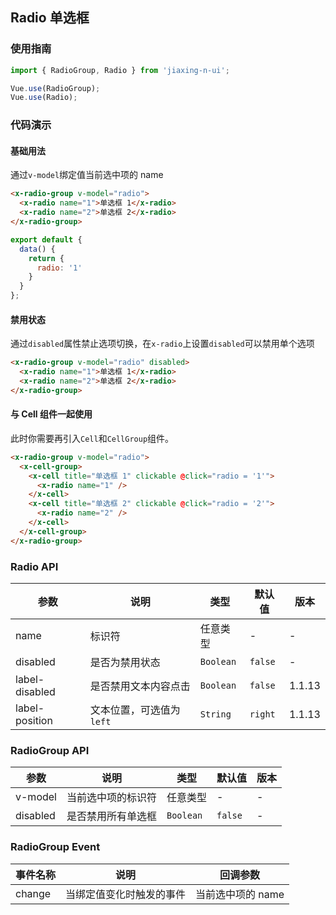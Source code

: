 ## Radio 单选框

### 使用指南
``` javascript
import { RadioGroup, Radio } from 'jiaxing-n-ui';

Vue.use(RadioGroup);
Vue.use(Radio);
```

### 代码演示

#### 基础用法
通过`v-model`绑定值当前选中项的 name

```html
<x-radio-group v-model="radio">
  <x-radio name="1">单选框 1</x-radio>
  <x-radio name="2">单选框 2</x-radio>
</x-radio-group>
```

```javascript
export default {
  data() {
    return {
      radio: '1'
    }
  }
};
```

#### 禁用状态
通过`disabled`属性禁止选项切换，在`x-radio`上设置`disabled`可以禁用单个选项

```html
<x-radio-group v-model="radio" disabled>
  <x-radio name="1">单选框 1</x-radio>
  <x-radio name="2">单选框 2</x-radio>
</x-radio-group>
```

#### 与 Cell 组件一起使用
此时你需要再引入`Cell`和`CellGroup`组件。

```html
<x-radio-group v-model="radio">
  <x-cell-group>
    <x-cell title="单选框 1" clickable @click="radio = '1'">
      <x-radio name="1" />
    </x-cell>
    <x-cell title="单选框 2" clickable @click="radio = '2'">
      <x-radio name="2" />
    </x-cell>
  </x-cell-group>
</x-radio-group>
```

### Radio API

| 参数 | 说明 | 类型 | 默认值 | 版本 |
|------|------|------|------|------|
| name | 标识符 | 任意类型 | - | - |
| disabled | 是否为禁用状态 | `Boolean` | `false` | - |
| label-disabled | 是否禁用文本内容点击 | `Boolean` | `false` | 1.1.13 |
| label-position | 文本位置，可选值为 `left` | `String` | `right` | 1.1.13 |

### RadioGroup API

| 参数 | 说明 | 类型 | 默认值 | 版本 |
|------|------|------|------|------|
| v-model | 当前选中项的标识符 | 任意类型 | - | - |
| disabled | 是否禁用所有单选框 | `Boolean` | `false` | - |

### RadioGroup Event

| 事件名称 | 说明 | 回调参数 |
|------|------|------|
| change | 当绑定值变化时触发的事件 | 当前选中项的 name |
